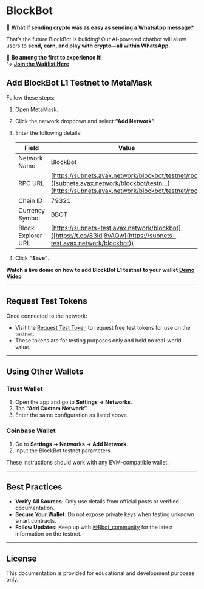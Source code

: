 # BlockBot  

💬 **What if sending crypto was as easy as sending a WhatsApp message?**  

That’s the future BlockBot is building! Our AI-powered chatbot will allow users to **send, earn, and play with crypto—all within WhatsApp.**  

🚀 **Be among the first to experience it!**  
↪️ **[Join the Waitlist Here](https://blockbot.uncrn.co/)**





## Add BlockBot L1 Testnet to MetaMask

Follow these steps:

1. Open MetaMask.
2. Click the network dropdown and select **“Add Network”**.
3. Enter the following details:

   | **Field**            | **Value**                     |
   |----------------------|-------------------------------|
   | Network Name         | BlockBot                      |
   | RPC URL              | [https://subnets.avax.network/blockbot/testnet/rpc]([subnets.avax.network/blockbot/testn…](https://subnets.avax.network/blockbot/testnet/rpc))       |
   | Chain ID             | 79321                         |
   | Currency Symbol      | BBOT                          |
   | Block Explorer URL   | [https://subnets-test.avax.network/blockbot]([https://t.co/83idj8vAQw](https://subnets-test.avax.network/blockbot))       |

4. Click **“Save”**.


**Watch a live domo on how to add BlockBot L1 testnet to your wallet [Demo Video](https://x.com/Bbot_community/status/1917703862124716417)**


---

## Request Test Tokens

Once connected to the network:

- Visit the [Request Test Token](https://tally.so/r/3qgAJg) to request free test tokens for use on the testnet.
- These tokens are for testing purposes only and hold no real-world value.

---

## Using Other Wallets

### Trust Wallet

1. Open the app and go to **Settings → Networks**.
2. Tap **“Add Custom Network”**.
3. Enter the same configuration as listed above.

### Coinbase Wallet

1. Go to **Settings → Networks → Add Network**.
2. Input the BlockBot testnet parameters.

These instructions should work with any EVM-compatible wallet.




---

## Best Practices

- **Verify All Sources:** Only use details from official posts or verified documentation.
- **Secure Your Wallet:** Do not expose private keys when testing unknown smart contracts.
- **Follow Updates:** Keep up with [@Bbot_community](https://x.com/Bbot_community) for the latest information on the testnet.

---



## License

This documentation is provided for educational and development purposes only.
